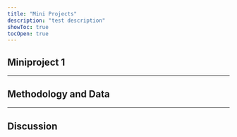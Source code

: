 ```yaml
---
title: "Mini Projects"
description: "test description"
showToc: true
tocOpen: true
---
```


## Miniproject 1 


---


## Methodology and Data


---


## Discussion
